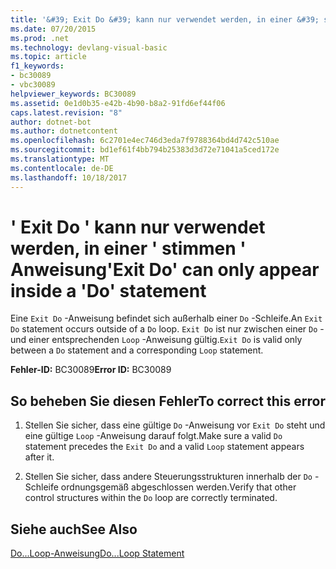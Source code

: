 ```yaml
---
title: '&#39; Exit Do &#39; kann nur verwendet werden, in einer &#39; stimmen &#39; Anweisung'
ms.date: 07/20/2015
ms.prod: .net
ms.technology: devlang-visual-basic
ms.topic: article
f1_keywords:
- bc30089
- vbc30089
helpviewer_keywords: BC30089
ms.assetid: 0e1d0b35-e42b-4b90-b8a2-91fd6ef44f06
caps.latest.revision: "8"
author: dotnet-bot
ms.author: dotnetcontent
ms.openlocfilehash: 6c2701e4ec746d3eda7f9788364bd4d742c510ae
ms.sourcegitcommit: bd1ef61f4bb794b25383d3d72e71041a5ced172e
ms.translationtype: MT
ms.contentlocale: de-DE
ms.lasthandoff: 10/18/2017
---
```

# <a name="39exit-do39-can-only-appear-inside-a-39do39-statement"></a><span data-ttu-id="ece20-102">&#39; Exit Do &#39; kann nur verwendet werden, in einer &#39; stimmen &#39; Anweisung</span><span class="sxs-lookup"><span data-stu-id="ece20-102">&#39;Exit Do&#39; can only appear inside a &#39;Do&#39; statement</span></span>
<span data-ttu-id="ece20-103">Eine `Exit Do` -Anweisung befindet sich außerhalb einer `Do` -Schleife.</span><span class="sxs-lookup"><span data-stu-id="ece20-103">An `Exit Do` statement occurs outside of a `Do` loop.</span></span> <span data-ttu-id="ece20-104">`Exit Do` ist nur zwischen einer `Do` - und einer entsprechenden `Loop` -Anweisung gültig.</span><span class="sxs-lookup"><span data-stu-id="ece20-104">`Exit Do` is valid only between a `Do` statement and a corresponding `Loop` statement.</span></span>  
  
 <span data-ttu-id="ece20-105">**Fehler-ID:** BC30089</span><span class="sxs-lookup"><span data-stu-id="ece20-105">**Error ID:** BC30089</span></span>  
  
## <a name="to-correct-this-error"></a><span data-ttu-id="ece20-106">So beheben Sie diesen Fehler</span><span class="sxs-lookup"><span data-stu-id="ece20-106">To correct this error</span></span>  
  
1.  <span data-ttu-id="ece20-107">Stellen Sie sicher, dass eine gültige `Do` -Anweisung vor `Exit Do` steht und eine gültige `Loop` -Anweisung darauf folgt.</span><span class="sxs-lookup"><span data-stu-id="ece20-107">Make sure a valid `Do` statement precedes the `Exit Do` and a valid `Loop` statement appears after it.</span></span>  
  
2.  <span data-ttu-id="ece20-108">Stellen Sie sicher, dass andere Steuerungsstrukturen innerhalb der `Do` -Schleife ordnungsgemäß abgeschlossen werden.</span><span class="sxs-lookup"><span data-stu-id="ece20-108">Verify that other control structures within the `Do` loop are correctly terminated.</span></span>  
  
## <a name="see-also"></a><span data-ttu-id="ece20-109">Siehe auch</span><span class="sxs-lookup"><span data-stu-id="ece20-109">See Also</span></span>  
 [<span data-ttu-id="ece20-110">Do...Loop-Anweisung</span><span class="sxs-lookup"><span data-stu-id="ece20-110">Do...Loop Statement</span></span>](../../visual-basic/language-reference/statements/do-loop-statement.md)
